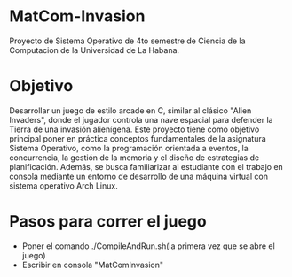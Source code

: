 # MatCom-Invasion
 Proyecto de Sistema Operativo de 4to semestre de Ciencia de la Computacion de la Universidad de La Habana.
 # Objetivo
 Desarrollar un juego de estilo arcade en C, similar al clásico "Alien Invaders", donde el jugador
 controla una nave espacial para defender la Tierra de una invasión alienígena. Este proyecto tiene
 como objetivo principal poner en práctica conceptos fundamentales de la asignatura Sistema
 Operativo, como la programación orientada a eventos, la concurrencia, la gestión de la memoria y
 el diseño de estrategias de planificación. Además, se busca familiarizar al estudiante con el trabajo
 en consola mediante un entorno de desarrollo de una máquina virtual con sistema operativo Arch
 Linux.
# Pasos para correr el juego 
 - Poner el comando ./CompileAndRun.sh(la primera vez que se abre el juego)
 - Escribir en consola "MatComInvasion"

 
